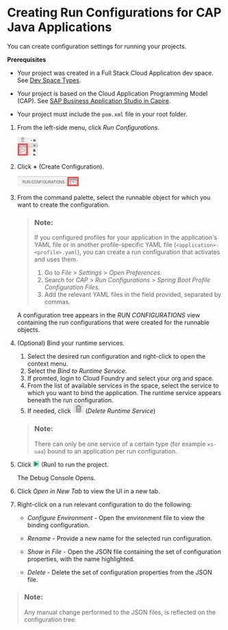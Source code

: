 <!-- loio05cafd835c4348249d311c4e41a4f0db -->

# Creating Run Configurations for CAP Java Applications

You can create configuration settings for running your projects.

**Prerequisites**

-   Your project was created in a Full Stack Cloud Application dev space. See [Dev Space Types](Dev_Space_Types_4142f78.md).

-   Your project is based on the Cloud Application Programming Model \(CAP\). See [SAP Business Application Studio in Capire](https://cap.cloud.sap/docs/get-started/tools/#bastudio).

-   Your project must include the `pom.xml` file in your root folder.


1.  From the left-side menu, click *Run Configurations*.

    ![](images/open_run_config_view_7790762.png)

2.  Click **+** \(Create Configuration\).

    ![](images/New_Run_Config_af5e36a.png)

3.  From the command palette, select the runnable object for which you want to create the configuration.

    > ### Note:  
    > If you configured profiles for your application in the application's YAML file or in another profile-specific YAML file \(`<application>-<profile>.yaml`\), you can create a run configuration that activates and uses them.
    > 
    > 1.  Go to *File* \> *Settings* \> *Open Preferences*.
    > 2.  Search for *CAP* \> *Run Configurations* \> *Spring Boot Profile Configuration Files*.
    > 3.  Add the relevant YAML files in the field provided, separated by commas.

    A configuration tree appears in the *RUN CONFIGURATIONS* view containing the run configurations that were created for the runnable objects.

4.  \(Optional\) Bind your runtime services.

    1.  Select the desired run configuration and right-click to open the context menu.
    2.  Select the *Bind to Runtime Service*.
    3.  If promted, login to Cloud Foundry and select your org and space.
    4.  From the list of available services in the space, select the service to which you want to bind the application. The runtime service appears beneath the run configuration.
    5.  If needed, click ![](images/Delete_Runtime_Service_2831c23.png) \(*Delete Runtime Service*\)
    > ### Note:  
    > There can only be one service of a certain type \(for example `xs-uaa`\) bound to an application per run configuration.

5.  Click ![](images/Run_Configuration_icon_1897e99.png) \(Run\) to run the project.

    The Debug Console Opens.

6.  Click *Open in New Tab* to view the UI in a new tab.
7.  Right-click on a run relevant configuration to do the following:
    -   *Configure Environment* - Open the environment file to view the binding configuration.

    -   *Rename* - Provide a new name for the selected run configuration.

    -   *Show in File* - Open the JSON file containing the set of configuration properties, with the name highlighted.

    -   *Delete* - Delete the set of configuration properties from the JSON file.


> ### Note:  
> Any manual change performed to the JSON files, is reflected on the configuration tree.

